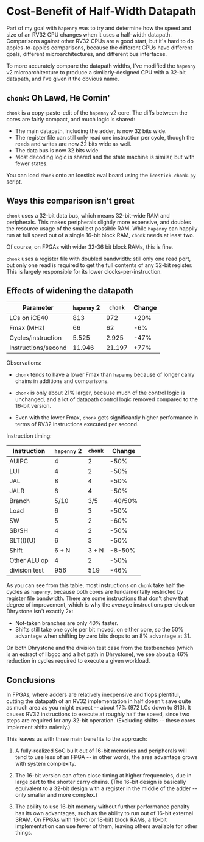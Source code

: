 # Cost-Benefit of Half-Width Datapath

Part of my goal with `hapenny` was to try and determine how the speed and size
of an RV32 CPU changes when it uses a half-width datapath. Comparisons against
other RV32 CPUs are a good start, but it's hard to do apples-to-apples
comparisons, because the different CPUs have different goals, different
microarchitectures, and different bus interfaces.

To more accurately compare the datapath widths, I've modified the `hapenny` v2
microarchitecture to produce a similarly-designed CPU with a 32-bit datapath,
and I've given it the obvious name.

## `chonk`: Oh Lawd, He Comin'

`chonk` is a copy-paste-edit of the `hapenny` v2 core. The diffs between the
cores are fairly compact, and much logic is shared:

- The main datapath, including the adder, is now 32 bits wide.
- The register file can still only read one instruction per cycle, though the
  reads and writes are now 32 bits wide as well.
- The data bus is now 32 bits wide.
- Most decoding logic is shared and the state machine is similar, but with fewer
  states.

You can load `chonk` onto an Icestick eval board using the `icestick-chonk.py`
script.

## Ways this comparison isn't great

`chonk` uses a 32-bit data bus, which means 32-bit-wide RAM and peripherals.
This makes peripherals slightly more expensive, and doubles the resource usage
of the smallest possible RAM. While `hapenny` can happily run at full speed out
of a single 16-bit block RAM, `chonk` needs at least two.

Of course, on FPGAs with wider 32-36 bit block RAMs, this is fine.

`chonk` uses a register file with doubled bandwidth: still only one read port,
but only one read is required to get the full contents of any 32-bit register.
This is largely responsible for its lower clocks-per-instruction.

## Effects of widening the datapath

| Parameter              | `hapenny` 2 | `chonk` | Change |
| ---------------------- | ----------- | ------- | ------ |
| LCs on iCE40           | 813         | 972     | +20%   |
| Fmax (MHz)             | 66          | 62      | -6%    |
| Cycles/instruction     | 5.525       | 2.925   | -47%   |
| Instructions/second    | 11.946      | 21.197  | +77%   |

Observations:

- `chonk` tends to have a lower Fmax than `hapenny` because of longer carry
  chains in additions and comparisons.

- `chonk` is only about 21% larger, because much of the control logic is
  unchanged, and a lot of datapath control logic removed compared to the 16-bit
  version.

- Even with the lower Fmax, `chonk` gets significantly higher performance in
  terms of RV32 instructions executed per second.

Instruction timing:

| Instruction   | `hapenny` 2 | `chonk` | Change  |
| ------------- | ----------- | ------- | ------- |
| AUIPC         | 4           | 2       | -50%    |
| LUI           | 4           | 2       | -50%    |
| JAL           | 8           | 4       | -50%    |
| JALR          | 8           | 4       | -50%    |
| Branch        | 5/10        | 3/5     | -40/50% |
| Load          | 6           | 3       | -50%    |
| SW            | 5           | 2       | -60%    |
| SB/SH         | 4           | 2       | -50%    |
| SLT(I)(U)     | 6           | 3       | -50%    |
| Shift         | 6 + N       | 3 + N   | -8-50%  |
| Other ALU op  | 4           | 2       | -50%    |
| division test | 956         | 519     | -46%    |

As you can see from this table, most instructions on `chonk` take half the
cycles as `hapenny`, because both cores are fundamentally restricted by register
file bandwidth. There are some instructions that don't show that degree of
improvement, which is why the average instructions per clock on Dhrystone isn't
exactly 2x:

- Not-taken branches are only 40% faster.
- Shifts still take one cycle per bit moved, on either core, so the 50%
  advantage when shifting by zero bits drops to an 8% advantage at 31.

On both Dhrystone and the division test case from the testbenches (which is an
extract of libgcc and a hot path in Dhrystone), we see about a 46% reduction in
cycles required to execute a given workload.


## Conclusions

In FPGAs, where adders are relatively inexpensive and flops plentiful, cutting
the datapath of an RV32 implementation in half doesn't save quite as much area
as you might expect -- about 17% (972 LCs down to 813). It causes RV32
instructions to execute at roughly half the speed, since two steps are required
for any 32-bit operation. (Excluding shifts -- these cores implement shifts
naively.)

This leaves us with three main benefits to the approach:

1. A fully-realized SoC built out of 16-bit memories and peripherals will tend
   to use less of an FPGA -- in other words, the area advantage grows with
   system complexity.

2. The 16-bit version can often close timing at higher frequencies, due in large
   part to the shorter carry chains. (The 16-bit design is basically equivalent
   to a 32-bit design with a register in the middle of the adder -- only smaller
   and more complex.)

3. The ability to use 16-bit memory without further performance penalty has its
   own advantages, such as the ability to run out of 16-bit external SRAM. On
   FPGAs with 16-bit (or 18-bit) block RAMs, a 16-bit implementation can use
   fewer of them, leaving others available for other things.
